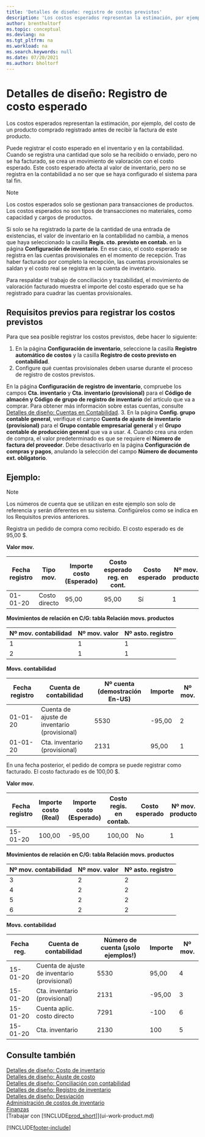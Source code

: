 ```yaml
---
title: 'Detalles de diseño: registro de costos previstos'
description: 'Los costos esperados representan la estimación, por ejemplo, del costo de un producto comprado registrado antes de recibir la factura de este producto.'
author: brentholtorf
ms.topic: conceptual
ms.devlang: na
ms.tgt_pltfrm: na
ms.workload: na
ms.search.keywords: null
ms.date: 07/20/2021
ms.author: bholtorf
---
```

# <a name="design-details-expected-cost-posting"></a>Detalles de diseño: Registro de costo esperado
Los costos esperados representan la estimación, por ejemplo, del costo de un producto comprado registrado antes de recibir la factura de este producto.  

 Puede registrar el costo esperado en el inventario y en la contabilidad. Cuando se registra una cantidad que solo se ha recibido o enviado, pero no se ha facturado, se crea un movimiento de valoración con el costo esperado. Este costo esperado afecta al valor de inventario, pero no se registra en la contabilidad a no ser que se haya configurado el sistema para tal fin.  

> [!NOTE]  
>  Los costos esperados solo se gestionan para transacciones de productos. Los costos esperados no son tipos de transacciones no materiales, como capacidad y cargos de productos.  

 Si solo se ha registrado la parte de la cantidad de una entrada de existencias, el valor de inventario en la contabilidad no cambia, a menos que haya seleccionado la casilla **Regis. cto. previsto en contab.** en la página **Configuración de inventario**. En ese caso, el costo esperado se registra en las cuentas provisionales en el momento de recepción. Tras haber facturado por completo la recepción, las cuentas provisionales se saldan y el costo real se registra en la cuenta de inventario.  

 Para respaldar el trabajo de conciliación y trazabilidad, el movimiento de valoración facturado muestra el importe del costo esperado que se ha registrado para cuadrar las cuentas provisionales.  

## <a name="prerequisites-for-posting-expected-costs"></a>Requisitos previos para registrar los costos previstos

Para que sea posible registrar los costos previstos, debe hacer lo siguiente:
1. En la página **Configuración de inventario**, seleccione la casilla **Registro automático de costos** y la casilla **Registro de costo previsto en contabilidad**.
2. Configure qué cuentas provisionales deben usarse durante el proceso de registro de costos previstos.  

  En la página **Configuración de registro de inventario**, compruebe los campos **Cta. inventario** y **Cta. inventario (provisional)** para el **Código de almacén y Código de grupo de registro de inventario** del artículo que va a comprar. Para obtener más información sobre estas cuentas, consulte [Detalles de diseño: Cuentas en Contabilidad](design-details-accounts-in-the-general-ledger.md).
3. En la página **Config. grupo contable general**, verifique el campo **Cuenta de ajuste de inventario (provisional)** para el **Grupo contable empresarial general** y el **Grupo contable de producción general** que va a usar.
4. Cuando crea una orden de compra, el valor predeterminado es que se requiere el **Número de factura del proveedor**. Debe desactivarlo en la página **Configuración de compras y pagos**, anulando la selección del campo **Número de documento ext. obligatorio**.

## <a name="example"></a>Ejemplo:

> [!NOTE]  
> Los números de cuenta que se utilizan en este ejemplo son solo de referencia y serán diferentes en su sistema. Configúrelos como se indica en los Requisitos previos anteriores.

Registra un pedido de compra como recibido. El costo esperado es de 95,00 $.  

 **Valor mov.**  

|Fecha registro|Tipo mov.|Importe costo (Esperado)|Costo esperado reg. en cont.|Costo esperado|Nº mov. producto|Nº mov.|  
|------------------|----------------|------------------------------|----------------------------------|-------------------|---------------------------|---------------|  
|01-01-20|Costo directo|95,00|95,00|Sí|1|1|  

 **Movimientos de relación en C/G: tabla Relación movs. productos**  

|Nº mov. contabilidad|Nº mov. valor|Nº asto. registro|  
|--------------------|---------------------|-----------------------|  
|1|1|1|  
|2|1|1|  

 **Movs. contabilidad**  

|Fecha registro|Cuenta de contabilidad|Nº cuenta (demostración En-US)|Importe|Nº mov.|  
|------------------|------------------|---------------------------------|------------|---------------|  
|01-01-20|Cuenta de ajuste de inventario (provisional)|5530|-95,00|2|  
|01-01-20|Cta. inventario (provisional)|2131|95,00|1|  

 En una fecha posterior, el pedido de compra se puede registrar como facturado. El costo facturado es de 100,00 $.  

 **Valor mov.**  

|Fecha registro|Importe costo (Real)|Importe costo (Esperado)|Costo regis. en contab.|Costo esperado|Nº mov. producto|Nº mov.|  
|------------------|----------------------------|------------------------------|-------------------------|-------------------|---------------------------|---------------|  
|15-01-20|100,00|-95,00|100,00|No|1|2|  

 **Movimientos de relación en C/G: tabla Relación movs. productos**  

|Nº mov. contabilidad|Nº mov. valor|Nº asto. registro|  
|--------------------|---------------------|-----------------------|  
|3|2|2|  
|4|2|2|  
|5|2|2|  
|6|2|2|  

 **Movs. contabilidad**  

|Fecha reg.|Cuenta de contabilidad|Número de cuenta (¡solo ejemplos!)|Importe|Nº mov.|  
|------------------|------------------|---------------------------------|------------|---------------|  
|15-01-20|Cuenta de ajuste de inventario (provisional)|5530|95,00|4|  
|15-01-20|Cta. inventario (provisional)|2131|-95,00|3|  
|15-01-20|Cuenta aplic. costo directo|7291|-100|6|  
|15-01-20|Cta. inventario|2130|100|5|  

## <a name="see-also"></a>Consulte también
 [Detalles de diseño: Costo de inventario](design-details-inventory-costing.md)   
 [Detalles de diseño: Ajuste de costo](design-details-cost-adjustment.md)   
 [Detalles de diseño: Conciliación con contabilidad](design-details-reconciliation-with-the-general-ledger.md)   
 [Detalles de diseño: Registro de inventario](design-details-inventory-posting.md)   
 [Detalles de diseño: Desviación](design-details-variance.md)  
 [Administración de costos de inventario](finance-manage-inventory-costs.md)  
 [Finanzas](finance.md)  
 [Trabajar con [!INCLUDE[prod_short](includes/prod_short.md)]](ui-work-product.md)


[!INCLUDE[footer-include](includes/footer-banner.md)]
